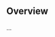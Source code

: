 <!-- Note: Please must use one of our issue templates to file an issue! 🛑 -->
<!-- 👉 https://github.com/yovanoc/trpc-uws/issues/new/choose 👈 -->
<!-- **Issues that should have been filed with a template will be closed without action, and we will ask you to use a template.** -->

<!-- This blank issue template is only for issues that don't fit any of the templates. -->

## Overview

...
